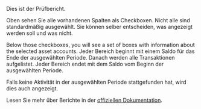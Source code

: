 Dies ist der Prüfbericht.

Oben sehen Sie alle vorhandenen Spalten als Checkboxen. Nicht alle sind standardmäßig ausgewählt. Sie können selber entscheiden, was angezeigt werden soll und was nicht.

Below those checkboxes, you will see a set of boxes with information about the selected asset accounts. Jeder Bereich beginnt mit einem Saldo für das Ende der ausgewählten Periode. Danach werden alle Transaktionen aufgelistet. Jeder Bereich endet mit dem Saldo vom Beginn der ausgewählten Periode.

Falls keine Aktivität in der ausgewählten Periode stattgefunden hat, wird dies auch angezeigt.

Lesen Sie mehr über Berichte in der [offiziellen Dokumentation](https://firefly-iii.readthedocs.io/en/latest/advanced/reports.html).